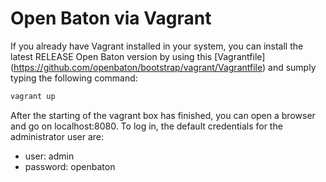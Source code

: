 # Open Baton via Vagrant

If you already have Vagrant installed in your system, you can install the latest RELEASE Open Baton version by using this [Vagrantfile] (https://github.com/openbaton/bootstrap/vagrant/Vagrantfile) and sumply typing the following command:  

```bash
vagrant up
```

After the starting of the vagrant box has finished, you can open a browser and go on localhost:8080.
To log in, the default credentials for the administrator user are:
* user: admin
* password: openbaton 
